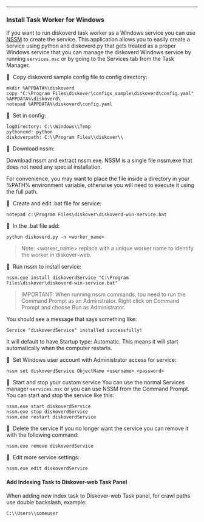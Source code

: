 ___
### Install Task Worker for Windows

If you want to run diskoverd task worker as a Windows service you can use [NSSM](https://nssm.cc/) to create the service. This application allows you to easily create a service using python and diskoverd.py that gets treated as a proper Windows service that you can manage the diskoverd Windows service by running `services.msc` or by going to the Services tab from the Task Manager.

🔴 &nbsp;Copy diskoverd sample config file to config directory:
```
mkdir %APPDATA%\diskoverd
copy "C:\Program Files\diskover\configs_sample\diskoverd\config.yaml" %APPDATA%\diskoverd\
notepad %APPDATA%\diskoverd\config.yaml
```

🔴 &nbsp;Set in config:
```
logDirectory: C:\\Windows\\Temp
pythoncmd: python
diskoverpath: C:\\Program Files\\diskover\\
```

🔴 &nbsp;Download nssm:

Download nssm and extract nssm.exe. NSSM is a single file nssm.exe that does not need any special installation.

For convenience, you may want to place the file inside a directory in your %PATH% environment variable, otherwise you will need to execute it using the full path.

🔴 &nbsp;Create and edit .bat file for service:
```
notepad c:\Program Files\diskover\diskoverd-win-service.bat
```

🔴 &nbsp;In the .bat file add:
```
python diskoverd.py -n <worker_name>
```
>Note: <worker_name> replace with a unique worker name to identify the worker in diskover-web.

🔴 &nbsp;Run nssm to install service:
```
nssm.exe install diskoverdService "C:\Program Files\diskover\diskoverd-win-service.bat"
```
>IMPORTANT: When running nssm commands, tou need to run the Command Prompt as an Adminstrator. Right click on Command Prompt and choose Run as Administrator.

You should see a message that says something like:

`Service "diskoverdService" installed successfully!`

It will default to have Startup type: Automatic. This means it will start automatically when the computer restarts.

🔴 &nbsp;Set Windows user account with Administrator access for service:
```
nssm set diskoverdService ObjectName <username> <password>
```

🔴 &nbsp;Start and stop your custom service
You can use the normal Services manager `services.msc` or you can use NSSM from the Command Prompt. You can start and stop the service like this:
```
nssm.exe start diskoverdService
nssm.exe stop diskoverdService
nssm.exe restart diskoverdService
```

🔴 &nbsp;Delete the service
If you no longer want the service you can remove it with the following command:
```
nssm.exe remove diskoverdService
```

🔴 &nbsp;Edit more service settings:
```
nssm.exe edit diskoverdService
```

#### Add Indexing Task to Diskover-web Task Panel

When adding new index task to Diskover-web Task panel, for crawl paths use double backslash, example:

`C:\\Users\\someuser`

